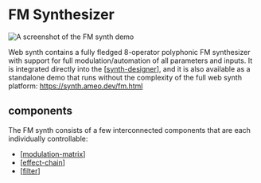 # FM Synthesizer

![A screenshot of the FM synth demo](https://ameo.link/u/8uw.png)

Web synth contains a fully fledged 8-operator polyphonic FM synthesizer with support for full modulation/automation of all parameters and inputs. It is integrated directly into the [[synth-designer]], and it is also available as a standalone demo that runs without the complexity of the full web synth platform: <https://synth.ameo.dev/fm.html>

## components

The FM synth consists of a few interconnected components that are each individually controllable:

* [[modulation-matrix]]
* [[effect-chain]]
* [[filter]]

[//begin]: # "Autogenerated link references for markdown compatibility"
[synth-designer]: synth-designer "synth designer"
[modulation-matrix]: modulation-matrix "modulation matrix"
[effect-chain]: effect-chain "effect chain"
[filter]: filter "filter"
[//end]: # "Autogenerated link references"
